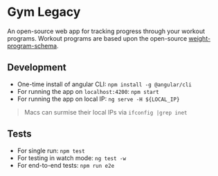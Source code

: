 # Gym Legacy
An open-source web app for tracking progress through your workout programs.
Workout programs are based upon the open-source
[weight-program-schema](https://github.com/colbywhite/weight-program-schema).

## Development
- One-time install of angular CLI: `npm install -g @angular/cli`
- For running the app on `localhost:4200`: `npm start`
- For running the app on local IP: `ng serve -H ${LOCAL_IP}`
> Macs can surmise their local IPs via `ifconfig |grep inet`

## Tests
- For single run: `npm test`
- For testing in watch mode: `ng test -w`
- For end-to-end tests: `npm run e2e`
